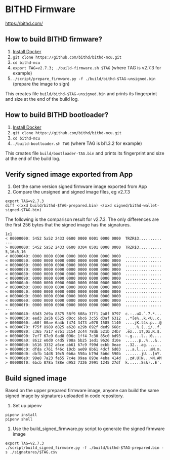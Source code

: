 # BITHD Firmware

https://bithd.com/

## How to build BITHD firmware?

1. <a href="https://docs.docker.com/engine/installation/">Install Docker</a>
2. `git clone https://github.com/bithd/bithd-mcu.git`
3. `cd bithd-mcu`
4. `export TAG=v2.7.3; ./build-firmware.sh $TAG` (where TAG is v2.7.3 for example)
5. `./script/prepare_firmware.py -f ./build/bithd-$TAG-unsigned.bin` (prepare the image to sign)

This creates file `build/bithd-$TAG-unsigned.bin` and prints its fingerprint and size at the end of the build log.

## How to build BITHD bootloader?

1. <a href="https://docs.docker.com/engine/installation/">Install Docker</a>
2. `git clone https://github.com/bithd/bithd-mcu.git`
3. `cd bithd-mcu`
4. `./build-bootloader.sh TAG` (where TAG is bl1.3.2 for example)

This creates file `build/bootloader-TAG.bin` and prints its fingerprint and size at the end of the build log.

## Verify signed image exported from App

1. Get the same version signed firmware image exported from App
2. Compare the unsigned and signed image files, eg v2.7.3
```shell
export TAG=v2.7.3
diff <(xxd build/bithd-$TAG-prepared.bin) <(xxd signed/bithd-wallet-signed-$TAG.bin)
```
The following is the comparison result for v2.7.3.  The only differences are the first 256 bytes that the signed image has the signatures.
```shell script
1c1
< 00000000: 5452 5a52 2433 0600 0000 0001 0000 0000  TRZR$3..........
---
> 00000000: 5452 5a52 2433 0600 0304 0501 0000 0000  TRZR$3..........
5,16c5,16
< 00000040: 0000 0000 0000 0000 0000 0000 0000 0000  ................
< 00000050: 0000 0000 0000 0000 0000 0000 0000 0000  ................
< 00000060: 0000 0000 0000 0000 0000 0000 0000 0000  ................
< 00000070: 0000 0000 0000 0000 0000 0000 0000 0000  ................
< 00000080: 0000 0000 0000 0000 0000 0000 0000 0000  ................
< 00000090: 0000 0000 0000 0000 0000 0000 0000 0000  ................
< 000000a0: 0000 0000 0000 0000 0000 0000 0000 0000  ................
< 000000b0: 0000 0000 0000 0000 0000 0000 0000 0000  ................
< 000000c0: 0000 0000 0000 0000 0000 0000 0000 0000  ................
< 000000d0: 0000 0000 0000 0000 0000 0000 0000 0000  ................
< 000000e0: 0000 0000 0000 0000 0000 0000 0000 0000  ................
< 000000f0: 0000 0000 0000 0000 0000 0000 0000 0000  ................
---
> 00000040: 63d3 2d9a 8375 58f9 608a 37f1 2a8f 0797  c.-..uX.`.7.*...
> 00000050: eed3 2a5b 6525 d0cc 6bc6 3c55 d3af 6312  ..*[e%..k.<U..c.
> 00000060: a60f 00ae 6a4b f474 3473 a070 1585 1140  ....jK.t4s.p...@
> 00000070: f75f 8989 d825 a628 e29b 692f ded9 668c  ._...%.(..i/..f.
> 00000080: c365 7a17 e7b1 3154 2c44 78db 521b 24b7  .ez...1T,Dx.R.$.
> 00000090: 7ef7 67e9 0ad8 096c 1ff4 7c30 85c0 bd93  ~.g....l..|0....
> 000000a0: 8612 e0d0 c4d5 708a bb25 1ed1 9626 d10e  ......p..%...&..
> 000000b0: b516 3332 a6ce ab61 67c9 f99d ecbb 0eae  ..32...ag.......
> 000000c0: dfda c761 f46c 10cb ae09 8b61 4dcf 6d03  ...a.l.....aM.m.
> 000000d0: dbfb 14d8 10c5 0b6a 550a b79d 5b6d 590b  .......jU...[mY.
> 000000e0: 99e8 7a23 fe55 7c4e 09aa 893e 4eba 414d  ..z#.U|N...>N.AM
> 000000f0: 6bcb 878a f88e d953 7326 2991 1245 27df  k......Ss&)..E'.
```

## Build signed image

Based on the upper prepared firmware image, anyone can build the same signed image by signatures uploaded in code repository.

1. Set up pipenv
```shell
pipenv install
pipenv shell
```

1. Use the build_signed_firmware.py script to generate the signed firmware image
```shell
export TAG=v2.7.3
./script/build_signed_firmware.py -f ./build/bithd-$TAG-prepared.bin -s ./signatures/$TAG.csv
```
